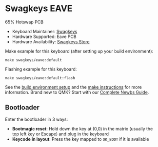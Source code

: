 # Swagkeys EAVE

65% Hotswap PCB

* Keyboard Maintainer: [Swagkeys](https://github.com/swagkey)
* Hardware Supported: Eave PCB
* Hardware Availability: [Swagkeys Store](https://swagkeys.com/)

Make example for this keyboard (after setting up your build environment):

    make swagkeys/eave:default

Flashing example for this keyboard:

    make swagkeys/eave:default:flash

See the [build environment setup](https://docs.qmk.fm/#/getting_started_build_tools) and the [make instructions](https://docs.qmk.fm/#/getting_started_make_guide) for more information. Brand new to QMK? Start with our [Complete Newbs Guide](https://docs.qmk.fm/#/newbs).

## Bootloader

Enter the bootloader in 3 ways:

* **Bootmagic reset**: Hold down the key at (0,0) in the matrix (usually the top left key or Escape) and plug in the keyboard
* **Keycode in layout**: Press the key mapped to `QK_BOOT` if it is available
